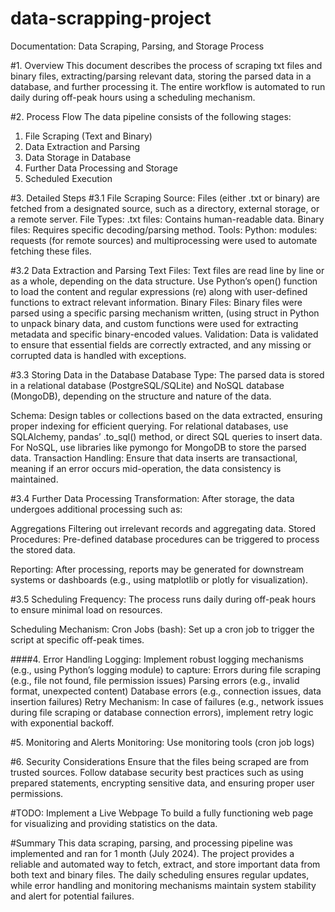 # data-scrapping-project
Documentation: Data Scraping, Parsing, and Storage Process

#1. Overview
This document describes the process of scraping txt files and binary files, extracting/parsing relevant data, storing the parsed data in a database, and further processing it. The entire workflow is automated to run daily during off-peak hours using a scheduling mechanism.

#2. Process Flow
The data pipeline consists of the following stages:
1. File Scraping (Text and Binary)
2. Data Extraction and Parsing
3. Data Storage in Database
4. Further Data Processing and Storage
5. Scheduled Execution


#3. Detailed Steps
#3.1 File Scraping
Source: Files (either .txt or binary) are fetched from a designated source, such as a directory, external storage, or a remote server.
File Types:
.txt files: Contains human-readable data.
Binary files: Requires specific decoding/parsing method.
Tools: Python: modules: requests (for remote sources) and multiprocessing were used to automate fetching these files.

#3.2 Data Extraction and Parsing
Text Files:
Text files are read line by line or as a whole, depending on the data structure.
Use Python’s open() function to load the content and regular expressions (re) along with user-defined functions to extract relevant information.
Binary Files:
Binary files were parsed using a specific parsing mechanism written, (using struct in Python to unpack binary data, and custom functions were used for extracting metadata and specific binary-encoded values.
Validation: Data is validated to ensure that essential fields are correctly extracted, and any missing or corrupted data is handled with exceptions.

#3.3 Storing Data in the Database
Database Type: The parsed data is stored in a relational database (PostgreSQL/SQLite) and NoSQL database (MongoDB), depending on the structure and nature of the data.

Schema:
Design tables or collections based on the data extracted, ensuring proper indexing for efficient querying.
For relational databases, use SQLAlchemy, pandas’ .to_sql() method, or direct SQL queries to insert data.
For NoSQL, use libraries like pymongo for MongoDB to store the parsed data.
Transaction Handling: Ensure that data inserts are transactional, meaning if an error occurs mid-operation, the data consistency is maintained.

#3.4 Further Data Processing
Transformation: After storage, the data undergoes additional processing such as:

Aggregations
Filtering out irrelevant records and aggregating data.
Stored Procedures: Pre-defined database procedures can be triggered to process the stored data.

Reporting: After processing, reports may be generated for downstream systems or dashboards (e.g., using matplotlib or plotly for visualization).

#3.5 Scheduling
Frequency: The process runs daily during off-peak hours to ensure minimal load on resources.

Scheduling Mechanism:
Cron Jobs (bash): Set up a cron job to trigger the script at specific off-peak times.

####4. Error Handling
Logging: Implement robust logging mechanisms (e.g., using Python’s logging module) to capture:
Errors during file scraping (e.g., file not found, file permission issues)
Parsing errors (e.g., invalid format, unexpected content)
Database errors (e.g., connection issues, data insertion failures)
Retry Mechanism: In case of failures (e.g., network issues during file scraping or database connection errors), implement retry logic with exponential backoff.

#5. Monitoring and Alerts
Monitoring: Use monitoring tools (cron job logs)

#6. Security Considerations
Ensure that the files being scraped are from trusted sources.
Follow database security best practices such as using prepared statements, encrypting sensitive data, and ensuring proper user permissions.

#TODO: Implement a Live Webpage
To build a fully functioning web page for visualizing and providing statistics on the data.

#Summary
This data scraping, parsing, and processing pipeline was implemented and ran for 1 month (July 2024). The project provides a reliable and automated way to fetch, extract, and store important data from both text and binary files. The daily scheduling ensures regular updates, while error handling and monitoring mechanisms maintain system stability and alert for potential failures.



